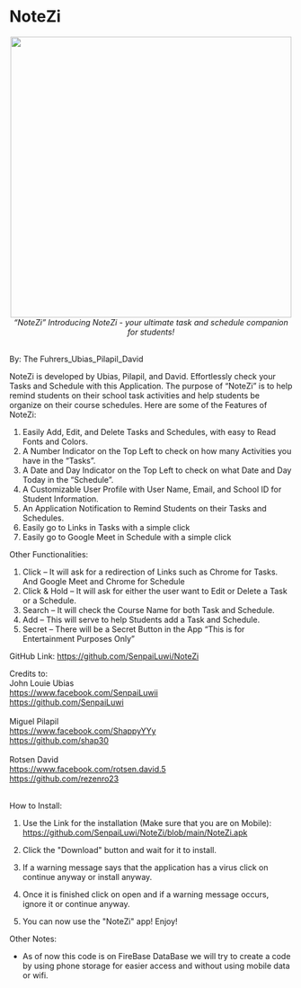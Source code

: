 # NoteZi
<div align="center">
  <img src="https://i.imgur.com/QkcuNQe.png" style="display:inline-block;height:500px;">
</div>

<div align="center">
  <em>“NoteZi” Introducing NoteZi - your ultimate task and schedule companion for students!</em><br><br>
</div>

By:  The Fuhrers_Ubias_Pilapil_David

NoteZi is developed by Ubias, Pilapil, and David. Effortlessly check your Tasks and Schedule with this Application. The purpose of “NoteZi” is to help remind students on their school task activities and help students be organize on their course schedules. Here are some of the Features of NoteZi:

1. Easily Add, Edit, and Delete Tasks and Schedules, with easy to Read Fonts and Colors.
2. A Number Indicator on the Top Left to check on how many Activities you have in the “Tasks”.
3. A Date and Day Indicator on the Top Left to check on what Date and Day Today in the “Schedule”.
4. A Customizable User Profile with User Name, Email, and School ID for Student Information.
5. An Application Notification to Remind Students on their Tasks and Schedules.
6. Easily go to Links in Tasks with a simple click
7. Easily go to Google Meet in Schedule with a simple click

Other Functionalities:
1. Click – It will ask for a redirection of Links such as Chrome for Tasks. And Google Meet and Chrome for Schedule 
2. Click & Hold – It will ask for either the user want to Edit or Delete a Task or a Schedule.
3. Search – It will check the Course Name for both Task and Schedule.
4. Add – This will serve to help Students add a Task and Schedule.
5. Secret – There will be a Secret Button in the App “This is for Entertainment Purposes Only”

GitHub Link:
https://github.com/SenpaiLuwi/NoteZi

Credits to:<br>
John Louie Ubias<br>
https://www.facebook.com/SenpaiLuwii<br>
https://github.com/SenpaiLuwi<br>
<br>
Miguel Pilapil<br>
https://www.facebook.com/ShappyYYy<br>
https://github.com/shap30<br>
<br>
Rotsen David<br>
https://www.facebook.com/rotsen.david.5<br>
https://github.com/rezenro23<br>
<br>

How to Install:
1. Use the Link for the installation (Make sure that you are on Mobile):<br>
https://github.com/SenpaiLuwi/NoteZi/blob/main/NoteZi.apk

2. Click the "Download" button and wait for it to install.

3. If a warning message says that the application has a virus click on continue anyway or install anyway.

4. Once it is finished click on open and if a warning message occurs, ignore it or continue anyway.

5. You can now use the "NoteZi" app! Enjoy!

Other Notes:
- As of now this code is on FireBase DataBase we will try to create a code by using phone storage for easier access and without using mobile data or wifi.
